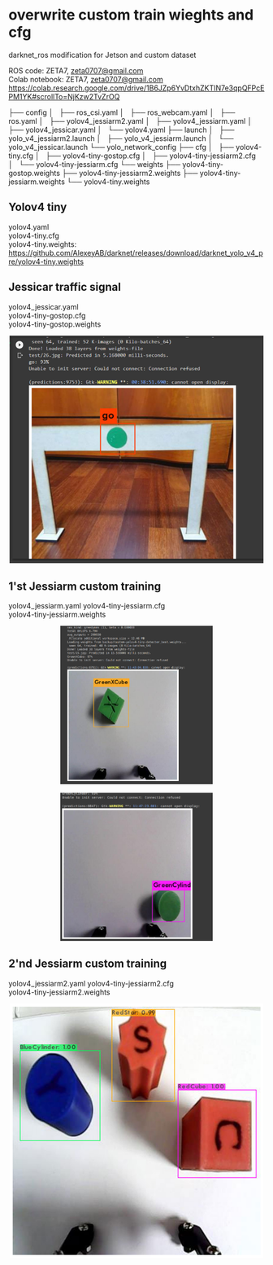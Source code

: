 # overwrite custom train wieghts and cfg
darknet_ros modification for Jetson and custom dataset

ROS code: ZETA7, zeta0707@gmail.com  
Colab notebook: ZETA7, zeta0707@gmail.com  
https://colab.research.google.com/drive/1B6JZp6YvDtxhZKTIN7e3qpQFPcEPM1YK#scrollTo=NjKzw2TvZrOQ


├── config
│   ├── ros_csi.yaml
│   ├── ros_webcam.yaml
│   ├── ros.yaml
│   ├── yolov4_jessiarm2.yaml
│   ├── yolov4_jessiarm.yaml
│   ├── yolov4_jessicar.yaml
│   └── yolov4.yaml
├── launch
│   ├── yolo_v4_jessiarm2.launch
│   ├── yolo_v4_jessiarm.launch
│   └── yolo_v4_jessicar.launch
└── yolo_network_config
    ├── cfg
    │   ├── yolov4-tiny.cfg
    │   ├── yolov4-tiny-gostop.cfg
    │   ├── yolov4-tiny-jessiarm2.cfg
    │   └── yolov4-tiny-jessiarm.cfg
    └── weights
        ├── yolov4-tiny-gostop.weights
        ├── yolov4-tiny-jessiarm2.weights
        ├── yolov4-tiny-jessiarm.weights
        └── yolov4-tiny.weights

## Yolov4 tiny 
yolov4.yaml   
yolov4-tiny.cfg   
yolov4-tiny.weights: https://github.com/AlexeyAB/darknet/releases/download/darknet_yolo_v4_pre/yolov4-tiny.weights   

## Jessicar traffic signal
yolov4_jessicar.yaml      
yolov4-tiny-gostop.cfg      
yolov4-tiny-gostop.weights    
<p align="center">
    <img src="/Images/jessicar1.png" width="500" />
</p>

## 1'st Jessiarm custom training
yolov4_jessiarm.yaml
yolov4-tiny-jessiarm.cfg   
yolov4-tiny-jessiarm.weights   
<p align="center">
    <img src="/Images/jessiarm1_1.png" width="300" />
</p>
<p align="center">
    <img src="/Images/jessiarm1_2.png" width="300" />
</p>

## 2'nd Jessiarm custom training
yolov4_jessiarm2.yaml
yolov4-tiny-jessiarm2.cfg   
yolov4-tiny-jessiarm2.weights   
<p align="center">
    <img src="/Images/jessiarm2_1.png" width="500" />
</p>
